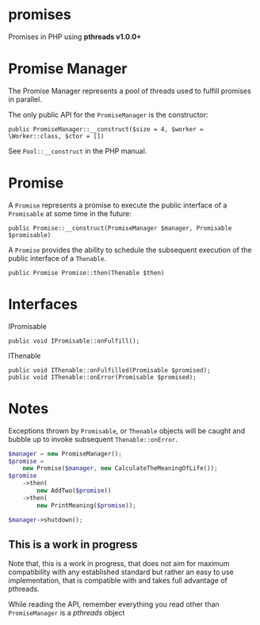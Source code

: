 promises
========

Promises in PHP using **pthreads v1.0.0+**

Promise Manager
===============

The Promise Manager represents a pool of threads used to fulfill promises in parallel.

The only public API for the ```PromiseManager``` is the constructor:

	public PromiseManager::__construct($size = 4, $worker = \Worker::class, $ctor = [])

See ```Pool::__construct``` in the PHP manual.

Promise
=======

A ```Promise``` represents a promise to execute the public interface of a ```Promisable``` at some time in the future:

	public Promise::__construct(PromiseManager $manager, Promisable $promisable)

A ```Promise``` provides the ability to schedule the subsequent execution of the public interface of a ```Thenable```.

	public Promise Promise::then(Thenable $then)

Interfaces
==========

IPromisable

	public void IPromisable::onFulfill();

IThenable
	
	public void IThenable::onFulfilled(Promisable $promised);
	public void IThenable::onError(Promisable $promised);

Notes
=====

Exceptions thrown by ```Promisable```, or ```Thenable``` objects will be caught and bubble up to invoke subsequent ```Thenable::onError```.

```php
$manager = new PromiseManager();
$promise = 
	new Promise($manager, new CalculateTheMeaningOfLife());
$promise
	->then(
		new AddTwo($promise))
	->then(
		new PrintMeaning($promise));

$manager->shutdown();
```

This is a work in progress
--------------------------

Note that, this is a work in progress, that does not aim for maximum compatibility with any established standard but rather
an easy to use implementation, that is compatible with and takes full advantage of pthreads.

While reading the API, remember everything you read other than ```PromiseManager``` is a *pthreads* object
